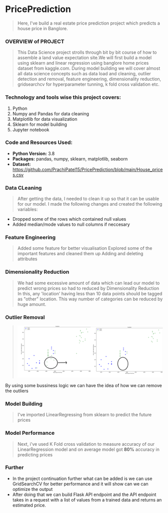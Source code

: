 # PricePrediction
> Here, I've build a real estate price prediction project which predicts a house price in Banglore.

### OVERVIEW of PROJECT
>This Data Science project strolls through bit by bit course of how to assemble a land value expectation site.We will first build a model using sklearn and linear regression using banglore home prices dataset from kaggle.com. During model building we will cover almost all data science concepts such as data load and cleaning, outlier detection and removal, feature engineering, dimensionality reduction, gridsearchcv for hyperparameter tunning, k fold cross validation etc. 

### Technology and tools wise this project covers:
1. Python
2. Numpy and Pandas for data cleaning
3. Matplotlib for data visualization
4. Sklearn for model building
5. Jupyter notebook

### Code and Resources Used:
- **Python Version:** 3.8
- **Packages:** pandas, numpy, sklearn, matplotlib, seaborn
- **Dataset:** https://github.com/PrachiPatel15/PricePrediction/blob/main/House_prices.csv

### Data CLeaning
>After getting the data, I needed to clean it up so that it can be usable for our model. I made the following changes and created the following variables:
- Dropped some of the rows which contained null values
- Added median/mode values to null columns if neccesary

### Feature Engineering
>Added some feature for better visualisation
>Explored some of the important features and cleaned them up
>Adding and deleting attributes

### Dimensionality Reduction
>We had some excessive amount of data which can lead our model to predict wrong prices so had to reduced by Dimensionality Reduction
In this, any 'location' having less than 10 data points should be tagged as "other" location. This way number of categories can be reduced by huge amount.

### Outlier Removal
>![Here we've used some bussiness logic to remove the outliers. What we've done is shown in the below images:](https://github.com/PrachiPatel15/PricePrediction/blob/main/Rajaji_Nagar(outlier).png)

By using some bussiness logic we can have the idea of how we can remove the outliers

### Model Building
> I've imported LinearRegressing from sklearn to predict the future prices

### Model Performance
> Next, i've used  K Fold cross validation to measure accuracy of our LinearRegression model and on average model got **80%** accuracy in predicting prices

### Further
- In the project continuation further what can be added is we can use GridSearchCV for better performance and it will show can we can optimize the output
- After doing that we can build Flask API endpoint and the API endpoint takes in a request with a list of values from a trained data and returns an estimated price.

